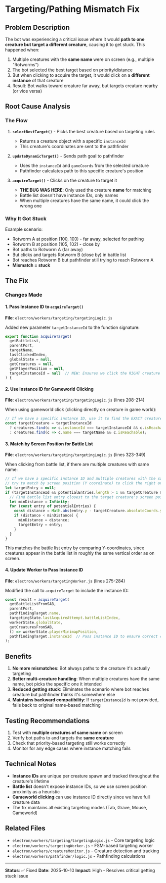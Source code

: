 # Targeting/Pathing Mismatch Fix

## Problem Description

The bot was experiencing a critical issue where it would **path to one creature but target a different creature**, causing it to get stuck. This happened when:

1. Multiple creatures with the **same name** were on screen (e.g., multiple "Rotworms")
2. The bot selected the best target based on priority/distance
3. But when clicking to acquire the target, it would click on a **different instance** of that creature
4. Result: Bot walks toward creature far away, but targets creature nearby (or vice versa)

## Root Cause Analysis

### The Flow

1. **`selectBestTarget()`** - Picks the best creature based on targeting rules
   - Returns a creature object with a specific `instanceId`
   - This creature's coordinates are sent to the pathfinder

2. **`updateDynamicTarget()`** - Sends path goal to pathfinder
   - Uses the `instanceId` and `gameCoords` from the selected creature
   - Pathfinder calculates path to this specific creature's position

3. **`acquireTarget()`** - Clicks on the creature to target it
   - **THE BUG WAS HERE**: Only used the creature **name** for matching
   - Battle list doesn't have instance IDs, only names
   - When multiple creatures have the same name, it could click the wrong one

### Why It Got Stuck

Example scenario:
- Rotworm A at position (100, 100) - far away, selected for pathing
- Rotworm B at position (105, 102) - close by
- Bot paths to Rotworm A (far away)
- But clicks and targets Rotworm B (close by) in battle list
- Bot reaches Rotworm B but pathfinder still trying to reach Rotworm A
- **Mismatch = stuck**

## The Fix

### Changes Made

#### 1. Pass Instance ID to `acquireTarget()` 
**File**: `electron/workers/targeting/targetingLogic.js`

Added new parameter `targetInstanceId` to the function signature:

```js
export function acquireTarget(
  getBattleList,
  parentPort,
  targetName,
  lastClickedIndex,
  globalState = null,
  getCreatures = null,
  getPlayerPosition = null,
  targetInstanceId = null  // NEW: Ensures we click the RIGHT creature
) {
```

#### 2. Use Instance ID for Gameworld Clicking
**File**: `electron/workers/targeting/targetingLogic.js` (lines 208-214)

When using gameworld click (clicking directly on creature in game world):

```js
// If we have a specific instance ID, use it to find the EXACT creature
const targetCreature = targetInstanceId 
  ? creatures.find(c => c.instanceId === targetInstanceId && c.isReachable)
  : creatures.find(c => c.name === targetName && c.isReachable);
```

#### 3. Match by Screen Position for Battle List
**File**: `electron/workers/targeting/targetingLogic.js` (lines 323-349)

When clicking from battle list, if there are multiple creatures with same name:

```js
// If we have a specific instance ID and multiple creatures with the same name,
// try to match by screen position (Y coordinate) to click the right one
let targetEntry = null;
if (targetInstanceId && potentialEntries.length > 1 && targetCreature && targetCreature.absoluteCoords) {
  // Find battle list entry closest to the target creature's screen position
  let minDistance = Infinity;
  for (const entry of potentialEntries) {
    const distance = Math.abs(entry.y - targetCreature.absoluteCoords.y);
    if (distance < minDistance) {
      minDistance = distance;
      targetEntry = entry;
    }
  }
}
```

This matches the battle list entry by comparing Y-coordinates, since creatures appear in the battle list in roughly the same vertical order as on screen.

#### 4. Update Worker to Pass Instance ID
**File**: `electron/workers/targetingWorker.js` (lines 275-284)

Modified the call to `acquireTarget` to include the instance ID:

```js
const result = acquireTarget(
  getBattleListFromSAB,
  parentPort,
  pathfindingTarget.name,
  targetingState.lastAcquireAttempt.battleListIndex,
  workerState.globalState,
  getCreaturesFromSAB,
  () => workerState.playerMinimapPosition,
  pathfindingTarget.instanceId  // Pass instance ID to ensure correct creature
);
```

## Benefits

1. **No more mismatches**: Bot always paths to the creature it's actually targeting
2. **Better multi-creature handling**: When multiple creatures have the same name, bot picks the specific one it intended
3. **Reduced getting stuck**: Eliminates the scenario where bot reaches creature but pathfinder thinks it's somewhere else
4. **Maintains backward compatibility**: If `targetInstanceId` is not provided, falls back to original name-based matching

## Testing Recommendations

1. Test with **multiple creatures of same name** on screen
2. Verify bot paths to and targets the **same creature**
3. Check that priority-based targeting still works correctly
4. Monitor for any edge cases where instance matching fails

## Technical Notes

- **Instance IDs** are unique per creature spawn and tracked throughout the creature's lifetime
- **Battle list** doesn't expose instance IDs, so we use screen position proximity as a heuristic
- **Gameworld clicking** can use instance ID directly since we have full creature data
- The fix maintains all existing targeting modes (Tab, Grave, Mouse, Gameworld)

## Related Files

- `electron/workers/targeting/targetingLogic.js` - Core targeting logic
- `electron/workers/targetingWorker.js` - FSM-based targeting worker
- `electron/workers/creatureMonitor.js` - Creature detection and tracking
- `electron/workers/pathfinder/logic.js` - Pathfinding calculations

---

**Status**: ✅ Fixed
**Date**: 2025-10-10
**Impact**: High - Resolves critical getting stuck issue
